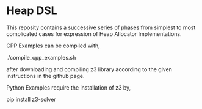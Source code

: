 # Heap DSL 

This reposity contains a successive series of phases from simplest to most complicated cases for expression of Heap Allocator Implementations.

CPP Examples can be compiled with,

./compile_cpp_examples.sh 

after downloading and compiling z3 library according to the given instructions in the github page.

Python Examples require the installation of z3 by,

pip install z3-solver

